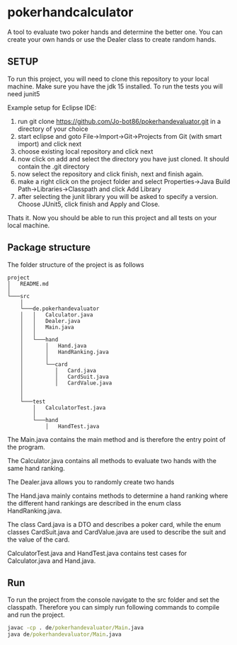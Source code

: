 # pokerhandcalculator
A tool to evaluate two poker hands and determine the better one. You can create your own hands or use the Dealer class to create random hands.


## SETUP
To run this project, you will need to clone this repository to your local machine.
Make sure you have the jdk 15 installed.
To run the tests you will need junit5

Example setup for Eclipse IDE:
1. run git clone https://github.com/Jo-bot86/pokerhandevaluator.git in a directory of your choice
2. start eclipse and goto File->Import->Git->Projects from Git (with smart import) and click next 
3. choose existing local repository and click next
4. now click on add and select the directory you have just cloned. It should contain the .git directory
5. now select the repository and click finish, next and finish again.
6. make a right click on the project folder and select Properties->Java Build Path->Libraries->Classpath and click Add Library
7. after selecting the junit library you will be asked to specify a version. Choose JUnit5, click finish and Apply and Close.

Thats it. Now you should be able to run this project and all tests on your local machine.

## Package structure
The folder structure of the project is as follows

```
project
│   README.md
│      
└───src
    │
    └───de.pokerhandevaluator
    │   │   Calculator.java
    │   │   Dealer.java
    │   │   Main.java
    │   │
    │   └───hand
    │       │   Hand.java
    │       │   HandRanking.java
    │       │
    │       └──card
    │          │   Card.java  
    │          │   CardSuit.java
    │          │   CardValue.java
    │          
    │          
    └───test  
        │   CalculatorTest.java
        │
        └───hand 
            │   HandTest.java      
```

The Main.java contains the main method and is therefore the entry point of the program.

The Calculator.java contains all methods to evaluate two hands with the same hand ranking.

The Dealer.java allows you to randomly create two hands

The Hand.java mainly contains methods to determine a hand ranking where the different hand rankings are described in the enum class HandRanking.java.

The class Card.java is a DTO and describes a poker card, while the enum classes CardSuit.java and CardValue.java are used to describe the suit and the value of the card.

CalculatorTest.java and HandTest.java contains test cases for Calculator.java and Hand.java.

## Run
To run the project from the console navigate to the src folder and set the classpath. 
Therefore you can simply run following commands to compile and run the project.
 
```cmd
javac -cp . de/pokerhandevaluator/Main.java
java de/pokerhandevaluator/Main.java
```

